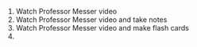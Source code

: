 1. Watch Professor Messer video
2. Watch Professor Messer video and take notes
3. Watch Professor Messer video and make flash cards
4. 